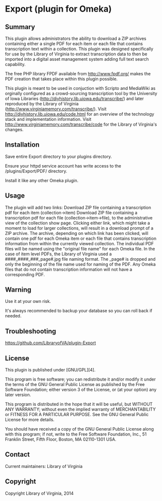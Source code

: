 Export (plugin for Omeka)
=============================


Summary
-------

This plugin allows administrators the ability to download a ZIP archives containing
either a single PDF for each item or each file that contains transcription text 
within a collection. This plugin was designed specifically for use by the Library of 
Virginia to extract transcription data to then be imported into a digital asset 
management system adding full text search capability.

The free PHP library FPDF available from http://www.fpdf.org/ makes the PDF creation
that takes place within this plugin possible.

This plugin is meant to be used in conjuction with Scripto and MediaWiki as orginally
configured as a crowd-sourcing transcription tool by the University of Iowa Libraries
(http://diyhistory.lib.uiowa.edu/transcribe/) and later reproduced by the Library of Virginia
(http://www.virginiamemory.com/transcribe/). Visit http://diyhistory.lib.uiowa.edu/code.html
for an overview of the technology stack and implementation information. Visit 
http://www.virginiamemory.com/transcribe/code for the Library of Virginia's changes.

Installation
------------

Save entire Export directory to your plugins directory. 

Ensure your httpd service account has write access to the /plugins/Export/PDF/ directory.

Install it like any other Omeka plugin.


Usage
-----

The plugin will add two links:
Download ZIP file containing a transcription pdf for each item (collection->item)
Download ZIP file containing a transcription pdf for each file (collection->item->file), 
to the administrative view of the collection show page. Clicking either link, which 
might take a moment to load for larger collections, will result in a download prompt of
a ZIP archive. The archive, depending on which link has been clicked, will contain one pdf
for each Omeka item or each file that contains transcription information from within the 
currently viewed collection. The individual PDF files will be named using the "original
file name" for each Omeka file. In the case of item level PDFs, the Library of Virginia
used a ####\_####\_###\_page#.jpg file naming format. The _page# is dropped and only the
beginning of the file name used for naming of the PDF. Any Omeka files that do not 
contain transcription information will not have a corresponding PDF.


Warning
-------

Use it at your own risk.

It's always recommended to backup your database so you can roll back if needed.


Troubleshooting
---------------

https://github.com/LibraryofVA/plugin-Export


License
-------

This plugin is published under [GNU/GPL][4].

This program is free software; you can redistribute it and/or modify it under
the terms of the GNU General Public License as published by the Free Software
Foundation; either version 3 of the License, or (at your option) any later
version.

This program is distributed in the hope that it will be useful, but WITHOUT
ANY WARRANTY; without even the implied warranty of MERCHANTABILITY or FITNESS
FOR A PARTICULAR PURPOSE. See the GNU General Public License for more
details.

You should have received a copy of the GNU General Public License along with
this program; if not, write to the Free Software Foundation, Inc.,
51 Franklin Street, Fifth Floor, Boston, MA 02110-1301 USA.


Contact
-------

Current maintainers:
Library of Virginia

Copyright
---------

Copyright Library of Virginia, 2014
